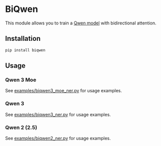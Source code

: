 # BiQwen

This module allows you to train a [Qwen model](https://huggingface.co/Qwen) with bidirectional attention.

## Installation

```bash
pip install biqwen
```

## Usage
### Qwen 3 Moe
See [examples/biqwen3_moe_ner.py](./examples/biqwen3_moe_ner.py) for usage examples.

### Qwen 3
See [examples/biqwen3_ner.py](./examples/biqwen3_ner.py) for usage examples.

### Qwen 2 (2.5)
See [examples/biqwen2_ner.py](./examples/biqwen2_ner.py) for usage examples.